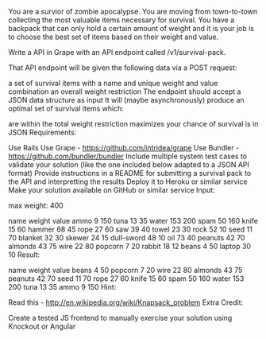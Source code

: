 You are a survior of zombie apocalypse. You are moving from town-to-town collecting the most valuable items necessary for survival. You have a backpack that can only hold a certain amount of weight and it is your job is to choose the best set of items based on their weight and value.

Write a API in Grape with an API endpoint called /v1/survival-pack.

That API endpoint will be given the following data via a POST request:

a set of survival items with a name and unique weight and value combination
an overall weight restriction
The endpoint should accept a JSON data structure as input
It will (maybe asynchronously) produce an optimal set of survival items which:

are within the total weight restriction
maximizes your chance of survival
is in JSON
Requirements:

Use Rails
Use Grape - https://github.com/intridea/grape
Use Bundler - https://github.com/bundler/bundler
Include multiple system test cases to validate your solution (like the one included below adapted to a JSON API format)
Provide instructions in a README for submitting a survival pack to the API and interpretting the results
Deploy it to Heroku or similar service
Make your solution available on GitHub or similar service
Input:

max weight: 400

name    weight value
ammo        9   150
tuna       13    35
water     153   200
spam       50   160
knife      15    60
hammer     68    45
rope       27    60
saw        39    40
towel      23    30
rock       52    10
seed       11    70
blanket    32    30
skewer     24    15
dull-sword 48    10
oil        73    40
peanuts    42    70
almonds    43    75
wire       22    80
popcorn     7    20
rabbit     18    12
beans       4    50
laptop     30    10
Result:

name    weight value
beans       4    50
popcorn     7    20
wire       22    80
almonds    43    75
peanuts    42    70
seed       11    70
rope       27    60
knife      15    60
spam       50   160
water     153   200
tuna       13    35
ammo        9   150
Hint:

Read this - http://en.wikipedia.org/wiki/Knapsack_problem
Extra Credit:

Create a tested JS frontend to manually exercise your solution using Knockout or Angular